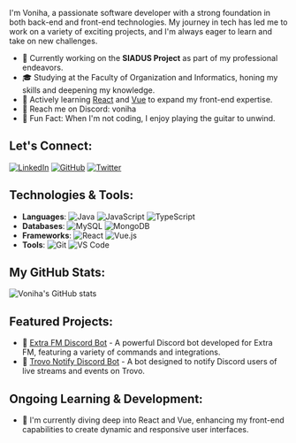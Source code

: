 I'm Voniha, a passionate software developer with a strong foundation in both back-end and front-end technologies. My journey in tech has led me to work on a variety of exciting projects, and I'm always eager to learn and take on new challenges.

- 🚀 Currently working on the **SIADUS Project** as part of my professional endeavors.
- 🎓 Studying at the Faculty of Organization and Informatics, honing my skills and deepening my knowledge.
- 🌱 Actively learning [React](https://reactjs.org/) and [Vue](https://vuejs.org/) to expand my front-end expertise.
- 📧 Reach me on Discord: voniha
- 🎸 Fun Fact: When I'm not coding, I enjoy playing the guitar to unwind.

## Let's Connect:
[![LinkedIn](https://img.shields.io/badge/-LinkedIn-blue?style=for-the-badge&logo=linkedin&logoColor=white)](https://linkedin.com/in/voniha)
[![GitHub](https://img.shields.io/badge/-GitHub-black?style=for-the-badge&logo=github)](https://github.com/Voniha)
[![Twitter](https://img.shields.io/badge/-Twitter-1DA1F2?style=for-the-badge&logo=twitter&logoColor=white)](https://twitter.com/voniha)

## Technologies & Tools:
- **Languages**: 
  ![Java](https://img.shields.io/badge/-Java-007396?style=flat&logo=java&logoColor=white)
  ![JavaScript](https://img.shields.io/badge/-JavaScript-F7DF1E?style=flat&logo=javascript&logoColor=black)
  ![TypeScript](https://img.shields.io/badge/-TypeScript-007ACC?style=flat&logo=typescript&logoColor=white)
- **Databases**: 
  ![MySQL](https://img.shields.io/badge/-MySQL-4479A1?style=flat&logo=mysql&logoColor=white)
  ![MongoDB](https://img.shields.io/badge/-MongoDB-47A248?style=flat&logo=mongodb&logoColor=white)
- **Frameworks**: 
  ![React](https://img.shields.io/badge/-React-61DAFB?style=flat&logo=react&logoColor=black)
  ![Vue.js](https://img.shields.io/badge/-Vue.js-4FC08D?style=flat&logo=vue.js&logoColor=white)
- **Tools**: 
  ![Git](https://img.shields.io/badge/-Git-F05032?style=flat&logo=git&logoColor=white)
  ![VS Code](https://img.shields.io/badge/-VS%20Code-007ACC?style=flat&logo=visual-studio-code&logoColor=white)

## My GitHub Stats:
![Voniha's GitHub stats](https://github-readme-stats.vercel.app/api?username=Voniha&show_icons=true&theme=radical)

## Featured Projects:
- 🎨 [Extra FM Discord Bot](https://top.gg/bot/583392122267500595) - A powerful Discord bot developed for Extra FM, featuring a variety of commands and integrations.
- 🚀 [Trovo Notify Discord Bot](https://top.gg/bot/918878224405131314) - A bot designed to notify Discord users of live streams and events on Trovo.

## Ongoing Learning & Development:
- 🌟 I'm currently diving deep into React and Vue, enhancing my front-end capabilities to create dynamic and responsive user interfaces.
